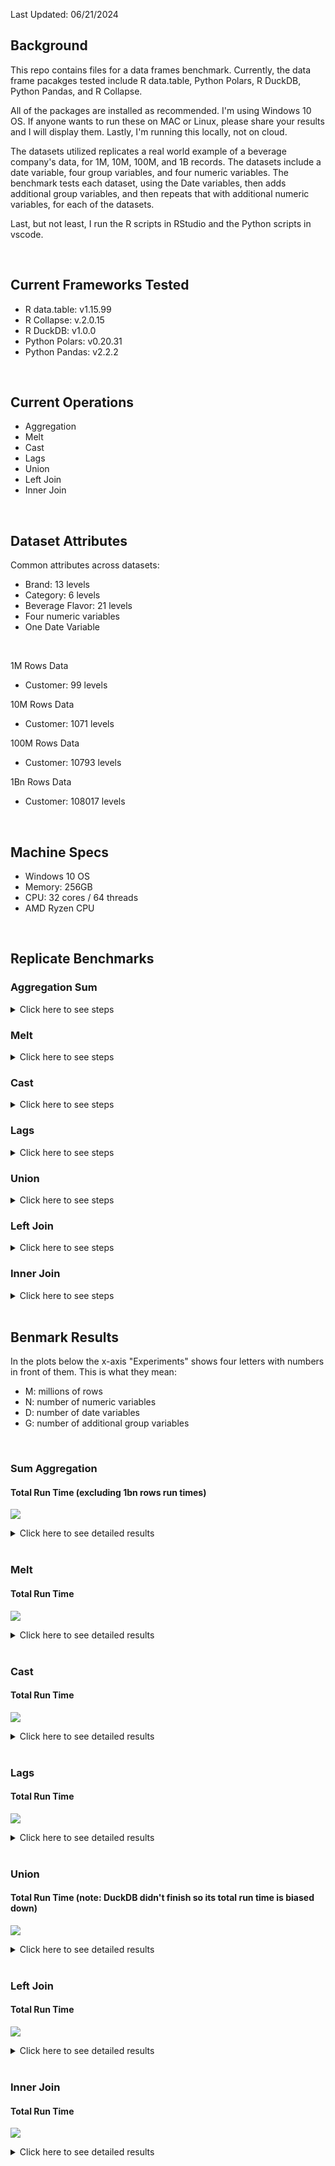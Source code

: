 Last Updated: 06/21/2024

## Background
This repo contains files for a data frames benchmark. Currently, the data frame pacakges tested include R data.table, Python Polars, R DuckDB, Python Pandas, and R Collapse.

All of the packages are installed as recommended. I'm using Windows 10 OS. If anyone wants to run these on MAC or Linux, please share your results and I will display them. Lastly, I'm running this locally, not on cloud.

The datasets utilized replicates a real world example of a beverage company's data, for 1M, 10M, 100M, and 1B records. The datasets include a date variable, four group variables, and four numeric variables. The benchmark tests each dataset, using the Date variables, then adds additional group variables, and then repeats that with additional numeric variables, for each of the datasets.

Last, but not least, I run the R scripts in RStudio and the Python scripts in vscode.

<br>

## Current Frameworks Tested
* R data.table: v1.15.99
* R Collapse: v.2.0.15
* R DuckDB: v1.0.0
* Python Polars: v0.20.31
* Python Pandas: v2.2.2

<br>

## Current Operations
* Aggregation
* Melt
* Cast
* Lags
* Union
* Left Join
* Inner Join

<br>

## Dataset Attributes
Common attributes across datasets:
* Brand: 13 levels
* Category: 6 levels
* Beverage Flavor: 21 levels
* Four numeric variables
* One Date Variable

<br> 

1M Rows Data
* Customer: 99 levels

10M Rows Data
* Customer: 1071 levels

100M Rows Data
* Customer: 10793 levels

1Bn Rows Data
* Customer: 108017 levels

<br>

## Machine Specs
* Windows 10 OS
* Memory: 256GB
* CPU: 32 cores / 64 threads
* AMD Ryzen CPU

<br>

## Replicate Benchmarks

### Aggregation Sum
<details><summary> Click here to see steps </summary>

* Fork the repo and clone it to your local machine
* Modify the Path variable at the top of each script to reflect your file location
* Run FakeBevDataBuilds.R to generate the benchmarking datasets
* Run AggSum_datatable.R
* Run AggSum_DuckDB.R
* Run AggSum_Polars.py
* Run AggSum_Pandas.py
* Run AggSum_collapse.py
* Run CombineResults_AggSum
* Done!

</details>

### Melt
<details><summary> Click here to see steps </summary>

* Fork the repo and clone it to your local machine
* Modify the Path variable at the top of each script to reflect your file location
* Run FakeBevDataBuilds.R to generate the benchmarking datasets
* Run Melt_datatable.R
* Run Melt_DuckDB.R
* Run Melt_Polars.py
* Run Melt_Pandas.py
* Run Melt_collapse.py
* Run CombineResults_Melt
* Done!

</details>

### Cast
<details><summary> Click here to see steps </summary>

* Fork the repo and clone it to your local machine
* Modify the Path variable at the top of each script to reflect your file location
* Run FakeBevDataBuilds.R to generate the benchmarking datasets
* Run Cast_datatable.R
* Run Cast_DuckDB.R
* Run Cast_Polars.py
* Run Cast_Pandas.py
* Run Cast_collapse.py
* Run CombineResults_Cast
* Done!

</details>

### Lags
<details><summary> Click here to see steps </summary>

* Fork the repo and clone it to your local machine
* Modify the Path variable at the top of each script to reflect your file location
* Run FakeBevDataBuilds.R to generate the benchmarking datasets
* Run Lags_datatable.R
* Run Lags_DuckDB.R
* Run Lags_Polars.py
* Run Lags_Pandas.py
* Run Lags_collapse.py
* Run CombineResults_Lags
* Done!

</details>

### Union
<details><summary> Click here to see steps </summary>

* Fork the repo and clone it to your local machine
* Modify the Path variable at the top of each script to reflect your file location
* Run FakeBevDataBuilds.R to generate the benchmarking datasets
* Run Union_datatable.R
* Run Union_DuckDB.R
* Run Union_Polars.py
* Run Union_Pandas.py
* Run CombineResults_Union
* Done!

</details>

### Left Join
<details><summary> Click here to see steps </summary>

* Fork the repo and clone it to your local machine
* Modify the Path variable at the top of each script to reflect your file location
* Run FakeBevDataBuilds.R to generate the benchmarking datasets
* Run LeftJoin_datatable.R
* Run LeftJoin_collapse.R
* Run LeftJoin_DuckDB.R
* Run LeftJoin_Polars.py
* Run LeftJoin_Pandas.py
* Run CombineResults_LeftJoin
* Done!

</details>

### Inner Join
<details><summary> Click here to see steps </summary>

* Fork the repo and clone it to your local machine
* Modify the Path variable at the top of each script to reflect your file location
* Run FakeBevDataBuilds.R to generate the benchmarking datasets
* Run InnerJoin_datatable.R
* Run InnerJoin_collapse.R
* Run InnerJoin_DuckDB.R
* Run InnerJoin_Polars.py
* Run InnerJoin_Pandas.py
* Run CombineResults_InnerJoin
* Done!

</details>

<br>

## Benmark Results

In the plots below the x-axis "Experiments" shows four letters with numbers in front of them. This is what they mean:
* M: millions of rows
* N: number of numeric variables
* D: number of date variables
* G: number of additional group variables

<br>

### Sum Aggregation
#### Total Run Time (excluding 1bn rows run times)
![](https://github.com/AdrianAntico/Benchmarks/raw/main/Images/AggSum_TotalRunTime.PNG)
<details><summary> Click here to see detailed results </summary>

<br>

![](https://github.com/AdrianAntico/Benchmarks/raw/main/Images/1MResults.PNG)

<br>

![](https://github.com/AdrianAntico/Benchmarks/raw/main/Images/10MResults.PNG)

<br>

![](https://github.com/AdrianAntico/Benchmarks/raw/main/Images/100MResults.PNG)

<br>

![](https://github.com/AdrianAntico/Benchmarks/raw/main/Images/1BResults.PNG)

</details>

<br>

### Melt
#### Total Run Time
![](https://github.com/AdrianAntico/Benchmarks/raw/main/Images/Melt_TotalRunTime.PNG)

<details><summary> Click here to see detailed results </summary>

<br>

![](https://github.com/AdrianAntico/Benchmarks/raw/main/Images/1MResults_Melt.PNG)

<br>

![](https://github.com/AdrianAntico/Benchmarks/raw/main/Images/10MResults_Melt.PNG)

<br>

##### With DuckDB

![](https://github.com/AdrianAntico/Benchmarks/raw/main/Images/100MResults_Melt_WithDuckDB.PNG)

<br>

##### Without DuckDB

![](https://github.com/AdrianAntico/Benchmarks/raw/main/Images/100MResults_Melt_WithoutDuckDB.PNG)

</details>

<br>

### Cast
#### Total Run Time
![](https://github.com/AdrianAntico/Benchmarks/raw/main/Images/Cast_TotalRunTime.PNG)

<details><summary> Click here to see detailed results </summary>

<br>

![](https://github.com/AdrianAntico/Benchmarks/raw/main/Images/1MResults_Cast.PNG)

<br>

![](https://github.com/AdrianAntico/Benchmarks/raw/main/Images/10MResults_Cast.PNG)

<br>

![](https://github.com/AdrianAntico/Benchmarks/raw/main/Images/100MResults_Cast.PNG)

</details>

<br>

### Lags
#### Total Run Time
![](https://github.com/AdrianAntico/Benchmarks/raw/main/Images/Lags_TotalRunTime.PNG)

<details><summary> Click here to see detailed results </summary>

<br>

![](https://github.com/AdrianAntico/Benchmarks/raw/main/Images/1MResults_Lags.PNG)

<br>

With DuckDB
![](https://github.com/AdrianAntico/Benchmarks/raw/main/Images/10MResults_Lags.PNG)

<br>

Without DuckDB
![](https://github.com/AdrianAntico/Benchmarks/raw/main/Images/10MResults_WithoutDuckDB_Lags.PNG)

<br>

##### With DuckDB

![](https://github.com/AdrianAntico/Benchmarks/raw/main/Images/100MResults_Lags_WithDuckDB.PNG)

<br>

##### Without DuckDB

![](https://github.com/AdrianAntico/Benchmarks/raw/main/Images/100MResults_Lags_WithoutDuckDB.PNG)

</details>

<br>


### Union
#### Total Run Time (note: DuckDB didn't finish so its total run time is biased down)
![](https://github.com/AdrianAntico/Benchmarks/raw/main/Images/Union_TotalRunTime.PNG)

<details><summary> Click here to see detailed results </summary>

<br>

![](https://github.com/AdrianAntico/Benchmarks/raw/main/Images/1MResults_Union.PNG)

<br>

![](https://github.com/AdrianAntico/Benchmarks/raw/main/Images/10MResults_Union.PNG)

<br>

##### With DuckDB

![](https://github.com/AdrianAntico/Benchmarks/raw/main/Images/100MResults_Union_WithDuckDB.PNG)

<br>

##### Without DuckDB

![](https://github.com/AdrianAntico/Benchmarks/raw/main/Images/100MResults_Union_WithoutDuckDB.PNG)

</details>

<br>

### Left Join
#### Total Run Time
![](https://github.com/AdrianAntico/Benchmarks/raw/main/Images/LeftJoin_TotalRunTime.PNG)
<details><summary> Click here to see detailed results </summary>

<br>

![](https://github.com/AdrianAntico/Benchmarks/raw/main/Images/1MResults_LeftJoin.PNG)

<br>

![](https://github.com/AdrianAntico/Benchmarks/raw/main/Images/10MResults_LeftJoin.PNG)

<br>

![](https://github.com/AdrianAntico/Benchmarks/raw/main/Images/100MResults_LeftJoin.PNG)

</details>

<br>

### Inner Join
#### Total Run Time
![](https://github.com/AdrianAntico/Benchmarks/raw/main/Images/InnerJoin_TotalRunTime.PNG)
<details><summary> Click here to see detailed results </summary>

<br>

![](https://github.com/AdrianAntico/Benchmarks/raw/main/Images/1MResults_InnerJoin.PNG)

<br>

![](https://github.com/AdrianAntico/Benchmarks/raw/main/Images/10MResults_InnerJoin.PNG)

<br>

![](https://github.com/AdrianAntico/Benchmarks/raw/main/Images/100MResults_InnerJoin.PNG)

</details>

<br>
